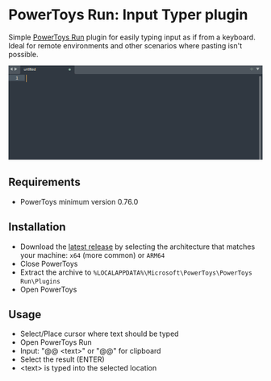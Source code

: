 # PowerToys Run: Input Typer plugin

Simple [PowerToys Run](https://learn.microsoft.com/windows/powertoys/run) plugin for easily typing input as if from a keyboard. Ideal for remote environments and other scenarios where pasting isn't possible.

![InputTyper Demonstration](./assets/preview.gif)

## Requirements

- PowerToys minimum version 0.76.0

## Installation

- Download the [latest release](https://github.com/CoreyHayward/PowerToys-Run-InputTyper/releases/) by selecting the architecture that matches your machine: `x64` (more common) or `ARM64`
- Close PowerToys
- Extract the archive to `%LOCALAPPDATA%\Microsoft\PowerToys\PowerToys Run\Plugins`
- Open PowerToys

## Usage
- Select/Place cursor where text should be typed 
- Open PowerToys Run
- Input: "@@ \<text\>" or "@@" for clipboard
- Select the result (ENTER)
- \<text\> is typed into the selected location